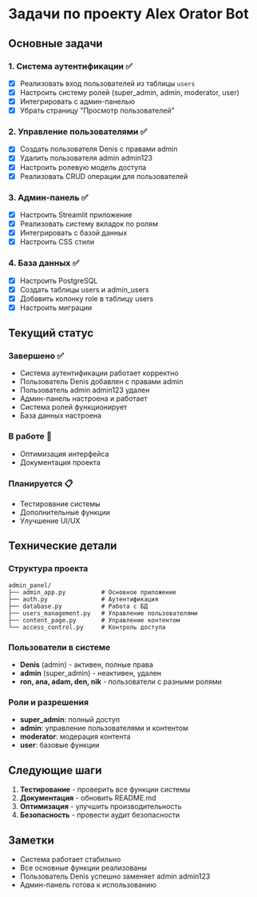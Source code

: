 # Задачи по проекту Alex Orator Bot

## Основные задачи

### 1. Система аутентификации ✅
- [x] Реализовать вход пользователей из таблицы `users`
- [x] Настроить систему ролей (super_admin, admin, moderator, user)
- [x] Интегрировать с админ-панелью
- [x] Убрать страницу "Просмотр пользователей"

### 2. Управление пользователями ✅
- [x] Создать пользователя Denis с правами admin
- [x] Удалить пользователя admin admin123
- [x] Настроить ролевую модель доступа
- [x] Реализовать CRUD операции для пользователей

### 3. Админ-панель ✅
- [x] Настроить Streamlit приложение
- [x] Реализовать систему вкладок по ролям
- [x] Интегрировать с базой данных
- [x] Настроить CSS стили

### 4. База данных ✅
- [x] Настроить PostgreSQL
- [x] Создать таблицы users и admin_users
- [x] Добавить колонку role в таблицу users
- [x] Настроить миграции

## Текущий статус

### Завершено ✅
- Система аутентификации работает корректно
- Пользователь Denis добавлен с правами admin
- Пользователь admin admin123 удален
- Админ-панель настроена и работает
- Система ролей функционирует
- База данных настроена

### В работе 🔄
- Оптимизация интерфейса
- Документация проекта

### Планируется 📋
- Тестирование системы
- Дополнительные функции
- Улучшение UI/UX

## Технические детали

### Структура проекта
```
admin_panel/
├── admin_app.py          # Основное приложение
├── auth.py               # Аутентификация
├── database.py           # Работа с БД
├── users_management.py   # Управление пользователями
├── content_page.py       # Управление контентом
└── access_control.py     # Контроль доступа
```

### Пользователи в системе
- **Denis** (admin) - активен, полные права
- **admin** (super_admin) - неактивен, удален
- **ron, ana, adam, den, nik** - пользователи с разными ролями

### Роли и разрешения
- **super_admin**: полный доступ
- **admin**: управление пользователями и контентом
- **moderator**: модерация контента
- **user**: базовые функции

## Следующие шаги

1. **Тестирование** - проверить все функции системы
2. **Документация** - обновить README.md
3. **Оптимизация** - улучшить производительность
4. **Безопасность** - провести аудит безопасности

## Заметки

- Система работает стабильно
- Все основные функции реализованы
- Пользователь Denis успешно заменяет admin admin123
- Админ-панель готова к использованию
